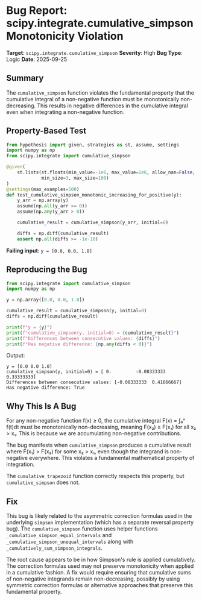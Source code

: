 # Bug Report: scipy.integrate.cumulative_simpson Monotonicity Violation

**Target**: `scipy.integrate.cumulative_simpson`
**Severity**: High
**Bug Type**: Logic
**Date**: 2025-09-25

## Summary

The `cumulative_simpson` function violates the fundamental property that the cumulative integral of a non-negative function must be monotonically non-decreasing. This results in negative differences in the cumulative integral even when integrating a non-negative function.

## Property-Based Test

```python
from hypothesis import given, strategies as st, assume, settings
import numpy as np
from scipy.integrate import cumulative_simpson

@given(
    st.lists(st.floats(min_value=-1e6, max_value=1e6, allow_nan=False, allow_infinity=False),
             min_size=3, max_size=100)
)
@settings(max_examples=500)
def test_cumulative_simpson_monotonic_increasing_for_positive(y):
    y_arr = np.array(y)
    assume(np.all(y_arr >= 0))
    assume(np.any(y_arr > 0))

    cumulative_result = cumulative_simpson(y_arr, initial=0)

    diffs = np.diff(cumulative_result)
    assert np.all(diffs >= -1e-10)
```

**Failing input**: `y = [0.0, 0.0, 1.0]`

## Reproducing the Bug

```python
from scipy.integrate import cumulative_simpson
import numpy as np

y = np.array([0.0, 0.0, 1.0])

cumulative_result = cumulative_simpson(y, initial=0)
diffs = np.diff(cumulative_result)

print(f"y = {y}")
print(f"cumulative_simpson(y, initial=0) = {cumulative_result}")
print(f"Differences between consecutive values: {diffs}")
print(f"Has negative difference: {np.any(diffs < 0)}")
```

Output:
```
y = [0.0 0.0 1.0]
cumulative_simpson(y, initial=0) = [ 0.         -0.08333333  0.33333333]
Differences between consecutive values: [-0.08333333  0.41666667]
Has negative difference: True
```

## Why This Is A Bug

For any non-negative function f(x) ≥ 0, the cumulative integral F(x) = ∫₀ˣ f(t)dt must be monotonically non-decreasing, meaning F(x₂) ≥ F(x₁) for all x₂ > x₁. This is because we are accumulating non-negative contributions.

The bug manifests when `cumulative_simpson` produces a cumulative result where F(x₁) > F(x₂) for some x₂ > x₁, even though the integrand is non-negative everywhere. This violates a fundamental mathematical property of integration.

The `cumulative_trapezoid` function correctly respects this property, but `cumulative_simpson` does not.

## Fix

This bug is likely related to the asymmetric correction formulas used in the underlying `simpson` implementation (which has a separate reversal property bug). The `cumulative_simpson` function uses helper functions `_cumulative_simpson_equal_intervals` and `_cumulative_simpson_unequal_intervals` along with `_cumulatively_sum_simpson_integrals`.

The root cause appears to be in how Simpson's rule is applied cumulatively. The correction formulas used may not preserve monotonicity when applied in a cumulative fashion. A fix would require ensuring that cumulative sums of non-negative integrands remain non-decreasing, possibly by using symmetric correction formulas or alternative approaches that preserve this fundamental property.